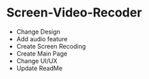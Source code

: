 # Screen-Video-Recoder
- Change Design <br>
- Add audio feature   <br>
- Create Screen Recoding  <br>
- Create Main Page <br>
- Change UI/UX <br>
- Update ReadMe <br>
